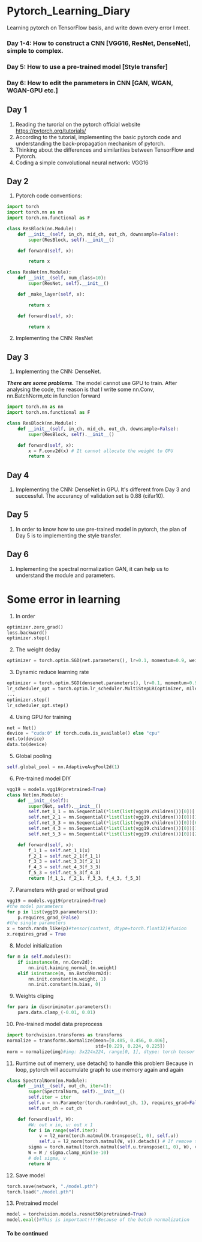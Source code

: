 # Pytorch_Learning_Diary
Learning pytorch on TensorFlow basis, and write down every error I meet.
### Day 1-4: How to construct a CNN [VGG16, ResNet, DenseNet], simple to complex.
###   Day 5: How to use a pre-trained model [Style transfer]
###   Day 6: How to edit the parameters in CNN [GAN, WGAN, WGAN-GPU etc.]
## Day 1 
1. Reading the turorial on the pytorch official website https://pytorch.org/tutorials/
2. According to the tutorial, implementing the basic pytorch code and understanding the back-propagation mechanism of pytorch.
3. Thinking about the differences and similarities between TensorFlow and Pytorch.
4. Coding a simple convolutional neural network: VGG16

## Day 2
1. Pytorch code conventions:

```Python
import torch
import torch.nn as nn
import torch.nn.functional as F

class ResBlock(nn.Module):
    def __init__(self, in_ch, mid_ch, out_ch, downsample=False):
        super(ResBlock, self).__init__()

    def forward(self, x):

        return x

class ResNet(nn.Module):
    def __init__(self, num_class=10):
        super(ResNet, self).__init__()

    def _make_layer(self, x):

        return x

    def forward(self, x):

        return x

```
2. Implementing the CNN: ResNet
## Day 3
1. Implementing the CNN: DenseNet. 

***There are some problems.***
The model cannot use GPU to train. After analysing the code, the reason is that I write some nn.Conv, nn.BatchNorm,etc in function forward
```Python
import torch.nn as nn
import torch.nn.functional as F

class ResBlock(nn.Module):
    def __init__(self, in_ch, mid_ch, out_ch, downsample=False):
        super(ResBlock, self).__init__()

    def forward(self, x):
        x = F.conv2d(x) # It cannot allocate the weight to GPU
        return x
```
## Day 4
1. Implementing the CNN: DenseNet in GPU. It's different from Day 3 and successful. The accurancy of validation set is 0.88 (cifar10).

## Day 5
1. In order to know how to use pre-trained model in pytorch, the plan of Day 5 is to implementing the style transfer.

## Day 6
1. Inplementing the spectral normalization GAN, it can help us to understand the module and parameters.
# Some error in learning
1. In order
```Python
optimizer.zero_grad()
loss.backward()
optimizer.step()
```        
2. The weight deday
```Python
optimizer = torch.optim.SGD(net.parameters(), lr=0.1, momentum=0.9, weight_decay=1e-4)
```
3. Dynamic reduce learning rate
```Python
optimizer = torch.optim.SGD(densenet.parameters(), lr=0.1, momentum=0.9, weight_decay=1e-4)
lr_scheduler_opt = torch.optim.lr_scheduler.MultiStepLR(optimizer, milestones=[50000, 75000], gamma=0.1)
...
optimizer.step()
lr_scheduler_opt.step()
```
4. Using GPU for training
```Python
net = Net()
device = "cuda:0" if torch.cuda.is_available() else "cpu"
net.to(device)
data.to(device)
```
5. Global pooling
```Python
self.global_pool = nn.AdaptiveAvgPool2d(1)
```
6. Pre-trained model DIY
```Python
vgg19 = models.vgg19(pretrained=True)
class Net(nn.Module):
    def __init__(self):
        super(Net, self).__init__()
        self.net_1_1 = nn.Sequential(*list(list(vgg19.children())[0])[:1])
        self.net_2_1 = nn.Sequential(*list(list(vgg19.children())[0])[1:6])
        self.net_3_3 = nn.Sequential(*list(list(vgg19.children())[0])[6:15])
        self.net_4_3 = nn.Sequential(*list(list(vgg19.children())[0])[15:24])
        self.net_5_3 = nn.Sequential(*list(list(vgg19.children())[0])[24:33])

    def forward(self, x):
        f_1_1 = self.net_1_1(x)
        f_2_1 = self.net_2_1(f_1_1)
        f_3_3 = self.net_3_3(f_2_1)
        f_4_3 = self.net_4_3(f_3_3)
        f_5_3 = self.net_5_3(f_4_3)
        return [f_1_1, f_2_1, f_3_3, f_4_3, f_5_3]
```
7. Parameters with grad or without grad
```Python
vgg19 = models.vgg19(pretrained=True)
#the model parameters
for p in list(vgg19.parameters()):
    p.requires_grad_(False)
#the single parameters
x = torch.randn_like(p)#tensor(content, dtype=torch.float32)#fusion
x.requires_grad = True
```
8. Model initialization
```Python
for m in self.modules():
    if isinstance(m, nn.Conv2d):
        nn.init.kaiming_normal_(m.weight)
    elif isinstance(m, nn.BatchNorm2d):
        nn.init.constant(m.weight, 1)
        nn.init.constant(m.bias, 0)
```
9. Weights cliping
```Python
for para in discriminator.parameters():
    para.data.clamp_(-0.01, 0.01)
```
10. Pre-trained model data preprocess
```Python
import torchvision.transforms as transforms
normalize = transforms.Normalize(mean=[0.485, 0.456, 0.406],
                                 std=[0.229, 0.224, 0.225])
norm = normalize(img)#img: 3x224x224, range[0, 1], dtype: torch tensor
```
11. Runtime out of memery, use detach() to handle this problem
Because in loop, pytorch will accumulate graph to use memory again and again
```Python
class SpectralNorm(nn.Module):
    def __init__(self, out_ch, iter=1):
        super(SpectralNorm, self).__init__()
        self.iter = iter
        self.u = nn.Parameter(torch.randn(out_ch, 1), requires_grad=False).to("cuda:0")
        self.out_ch = out_ch

    def forward(self, W):
        #W: out x in, u: out x 1
        for i in range(self.iter):
            v = l2_norm(torch.matmul(W.transpose(1, 0), self.u))
            self.u = l2_norm(torch.matmul(W, v)).detach() # If remove the detach() operation, in training , show "out of memory" 
        sigma = torch.matmul(torch.matmul(self.u.transpose(1, 0), W), v).detach()
        W = W / sigma.clamp_min(1e-10)
        # del sigma, v
        return W
```
12. Save model
```Python
torch.save(network, "./model.pth")
torch.load("./model.pth")
```
13. Pretrained model
```Python
model = torchvision.models.resnet50(pretrained=True)
model.eval()#This is important!!!!Because of the batch normalization
```
#### To be continued
